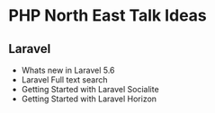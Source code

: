 # PHP North East Talk Ideas

## Laravel
* Whats new in Laravel 5.6
* Laravel Full text search
* Getting Started with Laravel Socialite
* Getting Started with Laravel Horizon
